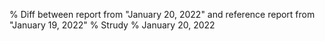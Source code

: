 % Diff between report from "January 20, 2022" and reference report from "January 19, 2022"
% Strudy
% January 20, 2022


